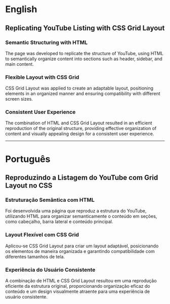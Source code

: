 # English

## Replicating YouTube Listing with CSS Grid Layout

### Semantic Structuring with HTML
The page was developed to replicate the structure of YouTube, using HTML to semantically organize content into sections such as header, sidebar, and main content.

### Flexible Layout with CSS Grid
CSS Grid Layout was applied to create an adaptable layout, positioning elements in an organized manner and ensuring compatibility with different screen sizes.

### Consistent User Experience
The combination of HTML and CSS Grid Layout resulted in an efficient reproduction of the original structure, providing effective organization of content and visually appealing design for a consistent user experience.

---

# Português

## Reproduzindo a Listagem do YouTube com Grid Layout no CSS

### Estruturação Semântica com HTML
Foi desenvolvida uma página que reproduz a estrutura do YouTube, utilizando HTML para organizar semanticamente o conteúdo em seções, como cabeçalho, barra lateral e conteúdo principal.

### Layout Flexível com CSS Grid
Aplicou-se CSS Grid Layout para criar um layout adaptável, posicionando os elementos de maneira organizada e garantindo compatibilidade com diferentes tamanhos de tela.

### Experiência do Usuário Consistente
A combinação de HTML e CSS Grid Layout resultou em uma reprodução eficiente da estrutura original, proporcionando organização eficaz do conteúdo e um design visualmente atraente para uma experiência de usuário consistente.